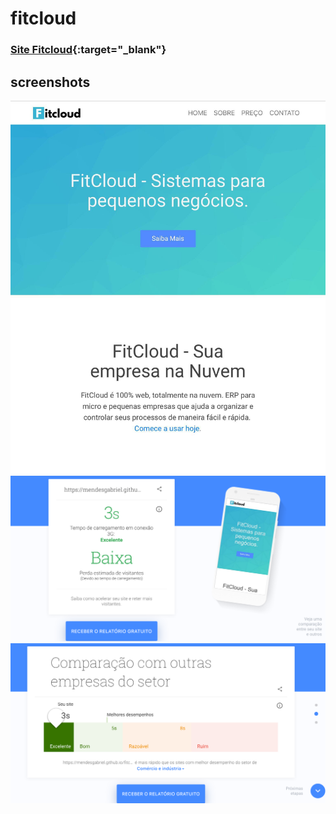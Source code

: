 # fitcloud


### [Site Fitcloud](https://mendesgabriel.github.io/fitcloud/){:target="_blank"}

## screenshots

![Fitcloud-site](https://github.com/MendesGabriel/fitcloud/blob/master/screenshot-site.jpg)
![Fitcloud-test](https://github.com/MendesGabriel/fitcloud/blob/master/screenshot-test1.png)
![Fitcloud-test2](https://github.com/MendesGabriel/fitcloud/blob/master/screenshot-test2.png)

